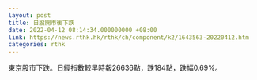```yaml
---
layout: post
title: 日股開市後下跌
date: 2022-04-12 08:14:34.000000000 +08:00
link: https://news.rthk.hk/rthk/ch/component/k2/1643563-20220412.htm
categories: rthk
---
```


東京股市下跌。日經指數較早時報26636點，跌184點，跌幅0.69%。
